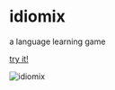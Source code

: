 # idiomix
a language learning game

[try it!](https://idiomix.lm.r.appspot.com)


![idiomix](https://github.com/ofisch/idiomix/assets/65644771/fec07f3f-ecb6-471f-8a7b-684c7d3b790b)
